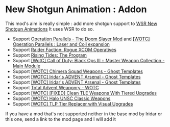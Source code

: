 # New Shotgun Animation : Addon

This mod's aim is really simple : add more shotgun support to [WSR New Shotgun Animations](https://steamcommunity.com/sharedfiles/filedetails/?id=1701209115)
It uses WSR to do so.

- Support [Operation Parallels - The Doom Slayer Mod](https://steamcommunity.com/sharedfiles/filedetails/?id=2064234140) and [[WOTC] Operation Parallels : Laser and Coil expansion](https://steamcommunity.com/sharedfiles/filedetails/?id=2869237069)
- Support [Raider Faction: Rogue XCOM Operatives](https://steamcommunity.com/sharedfiles/filedetails/?id=1434693497)
- Support [Rising Tides: The Program](https://steamcommunity.com/sharedfiles/filedetails/?id=1500499606)
- Support [[WotC] Call of Duty: Black Ops III :: Master Weapon Collection - Main Module](https://steamcommunity.com/sharedfiles/filedetails/?id=1616127036)
- Support [[WOTC] Chimera Squad Weapons - Ghost Templates](https://steamcommunity.com/sharedfiles/filedetails/?id=2556737873)
- Support [[WOTC] Iridar's ADVENT Arsenal - Ghost Templates](https://steamcommunity.com/sharedfiles/filedetails/?id=2438647615)
- Support [[WOTC] Iridar's ADVENT Arsenal - Ghost Templates](https://steamcommunity.com/sharedfiles/filedetails/?id=2438647615)
- Support [Total Advent Weaponry - WOTC](https://steamcommunity.com/sharedfiles/filedetails/?id=1136349656)
- Support [[WOTC] [FIXED] Clean TLE Weapons With Tiered Upgrades](https://steamcommunity.com/sharedfiles/filedetails/?id=1898540490)
- Support [(WOTC) Halo UNSC Classic Weapons](https://steamcommunity.com/sharedfiles/filedetails/?id=2939097329)
- Support [[WOTC] TLP Tier Replacer with Visual Upgrades](https://steamcommunity.com/sharedfiles/filedetails/?id=1755459004)

If you have a mod that's not supported neither in the base mod by Iridar or this one, send a link to the mod page and I will add it